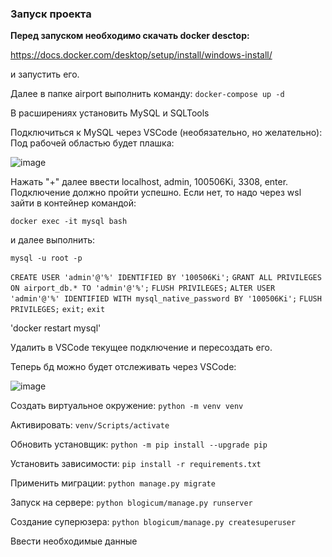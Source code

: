 ### Запуск проекта

**Перед запуском необходимо скачать docker desctop:**

https://docs.docker.com/desktop/setup/install/windows-install/

и запустить его.

Далее в папке airport выполнить команду: `docker-compose up -d`

В расширениях установить MySQL и SQLTools

Подключиться к MySQL через VSCode (необязательно, но желательно):
Под рабочей областью будет плашка:

![image](https://github.com/user-attachments/assets/05585a58-ea21-437c-92f4-db451edd9a13)

Нажать "+" далее ввести localhost, admin, 100506Ki, 3308, enter.
Подключение должно пройти успешно. Если нет, то надо через wsl зайти в контейнер командой:

`docker exec -it mysql bash`

и далее выполнить:

`mysql -u root -p`

`CREATE USER 'admin'@'%' IDENTIFIED BY '100506Ki';`
`GRANT ALL PRIVILEGES ON airport_db.* TO 'admin'@'%';`
`FLUSH PRIVILEGES;`
`ALTER USER 'admin'@'%' IDENTIFIED WITH mysql_native_password BY '100506Ki';`
`FLUSH PRIVILEGES;`
`exit;`
`exit`

'docker restart mysql'

Удалить в VSCode текущее подключение и пересоздать его.

Теперь бд можно будет отслеживать через VSCode:

![image](https://github.com/user-attachments/assets/cd370f93-064c-4ab1-a9a4-36459144c3d1)


Создать виртуальное окружение: `python -m venv venv`

Активировать: `venv/Scripts/activate`

Обновить установщик: `python -m pip install --upgrade pip`

Установить зависимости: `pip install -r requirements.txt`

Применить миграции: `python manage.py migrate`

Запуск на сервере: `python blogicum/manage.py runserver`

Создание суперюзера: `python blogicum/manage.py createsuperuser`

Ввести необходимые данные
